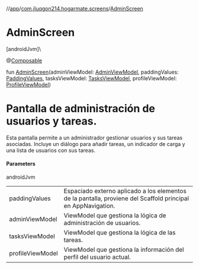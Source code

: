 //[app](../../index.md)/[com.jluqgon214.hogarmate.screens](index.md)/[AdminScreen](-admin-screen.md)

# AdminScreen

[androidJvm]\

@[Composable](https://developer.android.com/reference/kotlin/androidx/compose/runtime/Composable.html)

fun [AdminScreen](-admin-screen.md)(adminViewModel: [AdminViewModel](../com.jluqgon214.hogarmate.viewModel/-admin-view-model/index.md), paddingValues: [PaddingValues](https://developer.android.com/reference/kotlin/androidx/compose/foundation/layout/PaddingValues.html), tasksViewModel: [TasksViewModel](../com.jluqgon214.hogarmate.viewModel/-tasks-view-model/index.md), profileViewModel: [ProfileViewModel](../com.jluqgon214.hogarmate.viewModel/-profile-view-model/index.md))

# Pantalla de administración de usuarios y tareas.

Esta pantalla permite a un administrador gestionar usuarios y sus tareas asociadas. Incluye un diálogo para añadir tareas, un indicador de carga y una lista de usuarios con sus tareas.

#### Parameters

androidJvm

| | |
|---|---|
| paddingValues | Espaciado externo aplicado a los elementos de la pantalla, proviene del Scaffold principal en AppNavigation. |
| adminViewModel | ViewModel que gestiona la lógica de administración de usuarios. |
| tasksViewModel | ViewModel que gestiona la lógica de las tareas. |
| profileViewModel | ViewModel que gestiona la información del perfil del usuario actual. |
